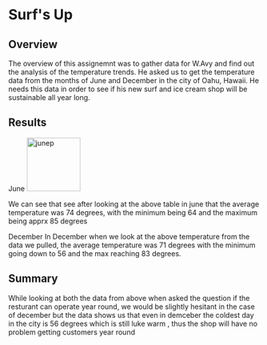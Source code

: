 # Surf's Up

## Overview 
The overview of this assignemnt was to gather data for W.Avy and find out the analysis of the temperature trends. He asked us to get the temperature data from the months of June and December
in the city of Oahu, Hawaii. He needs this data in order to see if his new surf and ice cream shop will be sustainable all year long. 

## Results 
June
<img width="107" alt="junep" src="https://user-images.githubusercontent.com/79885849/116818417-307e4800-ab39-11eb-8c47-cce662ba9139.PNG">

We can see that see after looking at the above table in june that the average temperature was 
74 degrees, with the minimum being 64 and the maximum being apprx 85 degrees 


December 
In December when we look at the above temperature from the data we pulled, the average temperature
was 71 degrees with the minimum going down to 56 and the max reaching 83 degrees.


## Summary 
While looking at both the data from above when asked the question if the resturant can operate year round, we would be slightly hesitant in the case of december but the data shows us that even in demceber the coldest day in the city is 56 degrees which is still luke warm , thus the shop will have no problem getting customers year round  
